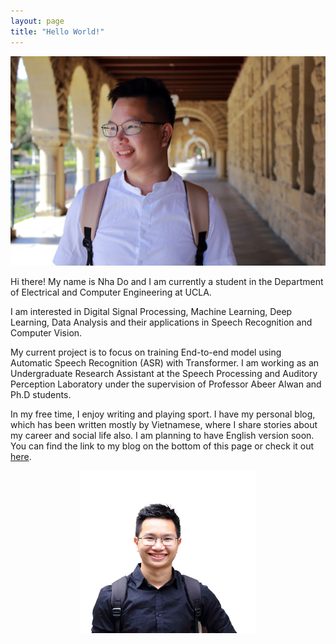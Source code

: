 ```yaml
---
layout: page
title: "Hello World!"
---
```


![title](/images/Avatar.jpg)

Hi there! My name is Nha Do and I am currently a student in the Department of Electrical and Computer Engineering at UCLA.

I am interested in Digital Signal Processing, Machine Learning, Deep Learning, Data Analysis and their applications in Speech Recognition and Computer Vision.

My current project is to focus on training End-to-end model using Automatic Speech Recognition (ASR) with Transformer. I am working as an Undergraduate Research Assistant at the Speech Processing and Auditory Perception Laboratory under the supervision of Professor Abeer Alwan and Ph.D students.

In my free time, I enjoy writing and playing sport. I have my personal blog, which has been written mostly by Vietnamese, where I share stories about my career and social life also. I am planning to have English version soon. You can find the link to my blog on the bottom of this page or check it out [here](https://nhavtdo.wordpress.com/).

<p align="center">
<img src="images/BruinCard.jpg" width="280" height="260">
</p>

